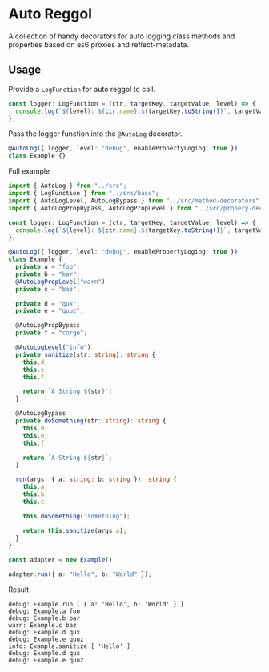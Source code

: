 # Auto Reggol

A collection of handy decorators for auto logging class methods and properties based on es6 proxies and reflect-metadata.

## Usage
Provide a `LogFunction` for auto reggol to call.
```typescript
const logger: LogFunction = (ctr, targetKey, targetValue, level) => {
  console.log(`${level}: ${ctr.name}.${targetKey.toString()}`, targetValue);
};
```

Pass the logger function into the `@AutoLog` decorator.
```typescript
@AutoLog({ logger, level: "debug", enablePropertyLoging: true })
class Example {}
```

Full example
```typescript
import { AutoLog } from "../src";
import { LogFunction } from "../src/base";
import { AutoLogLevel, AutoLogBypass } from "../src/method-decorators";
import { AutoLogPropBypass, AutoLogPropLevel } from "../src/propery-decorators";

const logger: LogFunction = (ctr, targetKey, targetValue, level) => {
  console.log(`${level}: ${ctr.name}.${targetKey.toString()}`, targetValue);
};

@AutoLog({ logger, level: "debug", enablePropertyLoging: true })
class Example {
  private a = "foo";
  private b = "bar";
  @AutoLogPropLevel("warn")
  private c = "baz";

  private d = "qux";
  private e = "quuz";

  @AutoLogPropBypass
  private f = "corge";

  @AutoLogLevel("info")
  private sanitize(str: string): string {
    this.d;
    this.e;
    this.f;

    return `A String ${str}`;
  }

  @AutoLogBypass
  private doSomething(str: string): string {
    this.d;
    this.e;
    this.f;

    return `A String ${str}`;
  }

  run(args: { a: string; b: string }): string {
    this.a;
    this.b;
    this.c;

    this.doSomething("something");

    return this.sanitize(args.a);
  }
}

const adapter = new Example();

adapter.run({ a: "Hello", b: "World" });
```

Result
```
debug: Example.run [ { a: 'Hello', b: 'World' } ]
debug: Example.a foo
debug: Example.b bar
warn: Example.c baz
debug: Example.d qux
debug: Example.e quuz
info: Example.sanitize [ 'Hello' ]
debug: Example.d qux
debug: Example.e quuz
```
